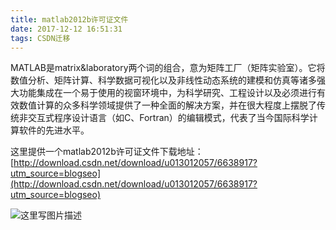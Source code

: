 ```yaml
---
title: matlab2012b许可证文件
date: 2017-12-12 16:51:31
tags: CSDN迁移
---
```

  MATLAB是matrix&laboratory两个词的组合，意为矩阵工厂（矩阵实验室）。它将数值分析、矩阵计算、科学数据可视化以及非线性动态系统的建模和仿真等诸多强大功能集成在一个易于使用的视窗环境中，为科学研究、工程设计以及必须进行有效数值计算的众多科学领域提供了一种全面的解决方案，并在很大程度上摆脱了传统非交互式程序设计语言（如C、Fortran）的编辑模式，代表了当今国际科学计算软件的先进水平。

 这里提供一个matlab2012b许可证文件下载地址：[http://download.csdn.net/download/u013012057/6638917?utm_source=blogseo](http://download.csdn.net/download/u013012057/6638917?utm_source=blogseo)

 ![这里写图片描述](https://img-blog.csdn.net/20171212164656114?watermark/2/text/aHR0cDovL2Jsb2cuY3Nkbi5uZXQvamlob25nMTAxMDIwMDY=/font/5a6L5L2T/fontsize/400/fill/I0JBQkFCMA==/dissolve/70/gravity/SouthEast)

   
  